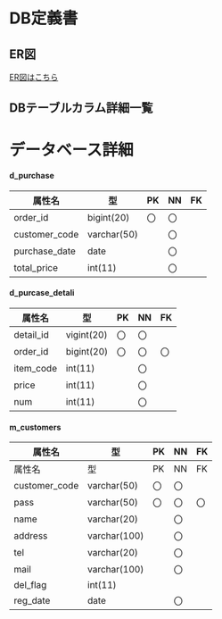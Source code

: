 # DB定義書
## ER図
[ER図はこちら](https://github.com/Aso2001406/2021sys-design/blob/main/ER.md "ER図はこちら")

## DBテーブルカラム詳細一覧
# データベース詳細



#### d_purchase
|属性名|型|PK|NN|FK|
|------|--|--|--|--|
|order_id|bigint(20)|〇|〇||
|customer_code|varchar(50)||〇||
|purchase_date|date||〇||
|total_price|int(11)||〇||

#### d_purcase_detali
|属性名|型|PK|NN|FK|
|------|--|--|--|--|
|detail_id|vigint(20)|〇|〇||
|order_id|bigint(20)|〇|〇|〇|
|item_code|int(11)||〇||
|price|int(11)||〇||
|num|int(11)||〇||

#### m_customers
|属性名|型|PK|NN|FK|
|------|--|--|--|--|
|属性名|型|PK|NN|FK|
|customer_code|varchar(50)|〇|〇||
|pass|varchar(50)|〇|〇|〇|
|name|varchar(20)||〇||
|address|varchar(100)||〇||
|tel|varchar(20)||〇||
|mail|varchar(100)||〇||
|del_flag|int(11)||||
|reg_date|date||〇||
